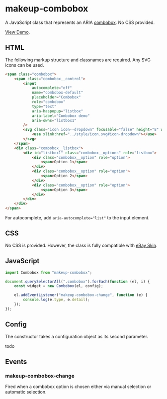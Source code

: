 # makeup-combobox

A JavaScript class that represents an ARIA [combobox](https://ebay.github.io/mindpatterns/input/combobox/index.html). No CSS provided.

[View Demo](https://makeup.github.io/makeup-js/makeup-combobox/index.html).

## HTML

The following markup structure and classnames are required. Any SVG icons can be used.

```html
<span class="combobox">
    <span class="combobox__control">
        <input
            autocomplete="off"
            name="combobox-default"
            placeholder="Combobox"
            role="combobox"
            type="text"
            aria-haspopup="listbox"
            aria-label="Combobox demo"
            aria-owns="listbox1"
        />
        <svg class="icon icon--dropdown" focusable="false" height="8" width="8" aria-hidden="true">
            <use xlink:href="../style/icon.svg#icon-dropdown"></use>
        </svg>
    </span>
    <div class="combobox__listbox">
        <div id="listbox1" class="combobox__options" role="listbox">
            <div class="combobox__option" role="option">
                <span>Option 1</span>
            </div>
            <div class="combobox__option" role="option">
                <span>Option 2</span>
            </div>
            <div class="combobox__option" role="option">
                <span>Option 3</span>
            </div>
        </div>
    </div>
</span>
```

For autocomplete, add `aria-autocomplete="list"` to the input element.

## CSS

No CSS is provided. However, the class is fully compatible with [eBay Skin](https://ebay.github.io/skin/#combobox).

## JavaScript

```js
import Combobox from "makeup-combobox";

document.querySelectorAll(".combobox").forEach(function (el, i) {
    const widget = new Combobox(el, config);

    el.addEventListener("makeup-combobox-change", function (e) {
        console.log(e.type, e.detail);
    });
});
```

## Config

The constructor takes a configuration object as its second parameter.

todo

## Events

### makeup-combobox-change

Fired when a combobox option is chosen either via manual selection or automatic selection.
